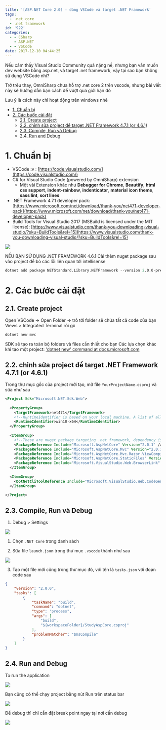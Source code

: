 ```yaml
---
title: '[ASP.NET Core 2.0] - dùng VSCode và target .NET Framework'
tags:
  - .net core
  - .net framework
id: '922'
categories:
  - - CSharp
    - ASP.NET
  - - VSCode
date: 2017-12-10 04:44:25
---
```


Nếu cảm thấy Visual Studio Community quá nặng nề, nhưng bạn vẫn muốn dev website bằng asp.net, và target .net framework, vậy tại sao bạn không sử dụng VSCode nhỉ?

Trớ trêu thay, OmniSharp chưa hỗ trợ .net core 2 trên vscode, nhưng bài viết này sẽ hướng dẫn bạn cách để vượt qua giới hạn đó

Lưu ý là cách này chỉ hoạt động trên windows nhé
<!-- more -->
*   [1. Chuẩn bị](#1-chuẩn-bị)
*   [2. Các bước cài đặt](#2-các-bước-cài-đặt)
    *   [2.1. Create project](#21-create-project)
    *   [2.2. chỉnh sửa project để target .NET Framework 4.7.1 (or 4.6.1)](#22-chỉnh-sửa-project-để-target-net-framework-471-or-461)
    *   [2.3. Compile, Run và Debug](#23-compile-run-và-debug)
    *   [2.4. Run and Debug](#24-run-and-debug)

# 1. Chuẩn bị

*   VSCode :v : [https://code.visualstudio.com/](https://code.visualstudio.com/)
*   C# for Visual Studio Code (powered by OmniSharp) extension
    *   Một vài Extension khác như **Debugger for Chrome**, **Beautify**, **html css support**, **indent-rainbow**, **indenticator**, **material icon theme**, **sass lint**, **sort lines**
*   .NET Framework 4.7.1 developer pack: [https://www.microsoft.com/net/download/thank-you/net471-developer-pack](https://www.microsoft.com/net/download/thank-you/net471-developer-pack)
*   Build Tools for Visual Studio 2017 (MSBuild is licensed under the MIT license): [https://www.visualstudio.com/thank-you-downloading-visual-studio/?sku=BuildTools&rel=15](https://www.visualstudio.com/thank-you-downloading-visual-studio/?sku=BuildTools&rel=15)

>

![](/images/flickr/4531/24089620797_59f8abe75b_o.png)

NẾU BẠN SỬ DỤNG .NET FRAMEWORK 4.6.1 Cài thêm nuget package sau vào project để bỏ các lỗi liên quan tới intellisense

```s
dotnet add package NETStandard.Library.NETFramework --version 2.0.0-preview2-25405-01
```

# 2. Các bước cài đặt

## 2.1. Create project

Open VSCode -> Open Folder -> trỏ tới folder sẽ chứa tất cả code của bạn Views > Integrated Terminal rồi gõ 

```s
dotnet new mvc
```

SDK sẽ tạo ra toàn bộ folders và files cần thiết cho bạn Các lựa chọn khác khi tạo một project: ['dotnet new' command at docs.microsoft.com](https://docs.microsoft.com/en-us/dotnet/core/tools/dotnet-new?tabs=netcore2x)

## 2.2. chỉnh sửa project để target .NET Framework 4.7.1 (or 4.6.1)

Trong thư mục gốc của project mới tạo, mở file `YourProjectName.csproj` và sửa như sau

```xml
<Project Sdk="Microsoft.NET.Sdk.Web">
 
  <PropertyGroup>
    <TargetFramework>net471</TargetFramework>
    <!--RuntimeIdentifier is based on your local machine. A list of all available values here-->
    <RuntimeIdentifier>win10-x64</RuntimeIdentifier>
  </PropertyGroup>
 
  <ItemGroup>
    <!--These are nuget package targeting .net framework, dependency is .NET Standard 2.0, which is supported by .net framework 4.7.1-->
    <PackageReference Include="Microsoft.AspNetCore" Version="2.0.1" />
    <PackageReference Include="Microsoft.AspNetCore.Mvc" Version="2.0.1" />
    <PackageReference Include="Microsoft.AspNetCore.Mvc.Razor.ViewCompilation" Version="2.0.1" PrivateAssets="All" />
    <PackageReference Include="Microsoft.AspNetCore.StaticFiles" Version="2.0.1" />
    <PackageReference Include="Microsoft.VisualStudio.Web.BrowserLink" Version="2.0.1" />
  </ItemGroup>
 
  <ItemGroup>
    <DotNetCliToolReference Include="Microsoft.VisualStudio.Web.CodeGeneration.Tools" Version="2.0.1" />
  </ItemGroup>
 
</Project>
```

## 2.3. Compile, Run và Debug

1.  Debug > Settings

![](/images/flickr/4563/38068269685_37649c8f9e_o.png)

1. Chọn `.NET Core` trong danh sách
    
2. Sửa file `launch.json` trong thư mục `.vscode` thành như sau

![](/images/flickr/4683/27177480069_ee651b8559_o.png)

3.  Tạo một file mới cũng trong thư mục đó, với tên là `tasks.json` với đoạn code sau

```json
{
    "version": "2.0.0",
    "tasks": [
        {
            "taskName": "build",
            "command": "dotnet",
            "type": "process",
            "args": [
                "build",
                "${workspaceFolder}/StudyAspCore.csproj"
            ],
            "problemMatcher": "$msCompile"
        }
    ]
}
```

## 2.4. Run and Debug

To run the application

![](/images/flickr/4583/38918103882_b12ebfb671_o.png)

Bạn cũng có thể chạy project bằng nút Run trên status bar

![](/images/flickr/4594/38068348135_e554c5e5ca_o.png)

Để debug thì chỉ cần đặt break point ngay tại nơi cần debug

![](/images/flickr/4599/38238463834_bf8bc671b6_o.png)